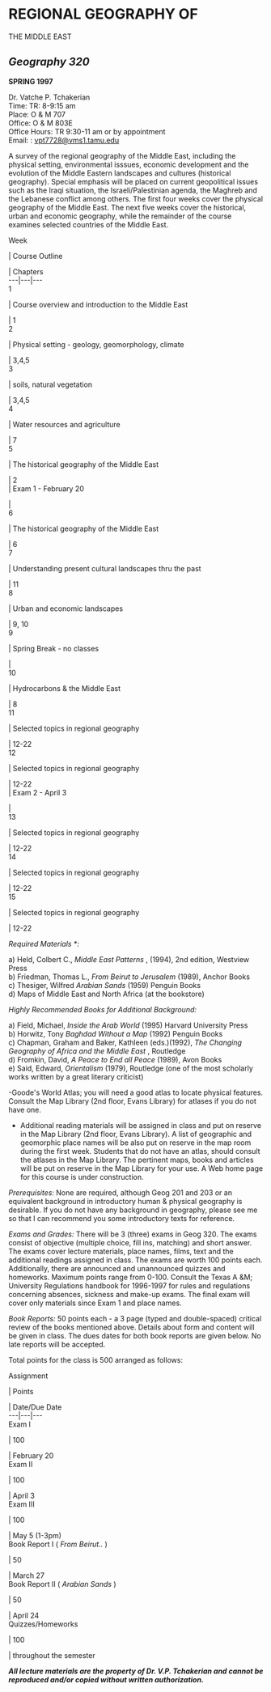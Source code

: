 #  REGIONAL GEOGRAPHY OF  
THE MIDDLE EAST

  

## _Geography 320_  
**SPRING 1997**

  
  
Dr. Vatche P. Tchakerian  
Time: TR: 8-9:15 am  
Place: O  & M 707  
Office: O & M 803E  
Office Hours: TR 9:30-11 am or by appointment  
Email: : [vpt7728@vms1.tamu.edu](mailto:vpt7728@vms1.tamu.edu)  
  
A survey of the regional geography of the Middle East, including the physical
setting, environmental isssues, economic development and the evolution of the
Middle Eastern landscapes and cultures (historical geography). Special
emphasis will be placed on current geopolitical issues such as the Iraqi
situation, the Israeli/Palestinian agenda, the Maghreb and the Lebanese
conflict among others. The first four weeks cover the physical geography of
the Middle East. The next five weeks cover the historical, urban and economic
geography, while the remainder of the course examines selected countries of
the Middle East.  
  
Week

|  Course Outline

|  Chapters  
---|---|---  
1

|  Course overview and introduction to the Middle East

|  1  
2

|  Physical setting - geology, geomorphology, climate

|  3,4,5  
3

|  soils, natural vegetation

|  3,4,5  
4

|  Water resources and agriculture

|  7  
5

|  The historical geography of the Middle East

|  2  
|  Exam 1 - February 20

|  
6

|  The historical geography of the Middle East

|  6  
7

|  Understanding present cultural landscapes thru the past

|  11  
8

|  Urban and economic landscapes

|  9, 10  
9

|  Spring Break - no classes

|  
10

|  Hydrocarbons & the Middle East

|  8  
11

|  Selected topics in regional geography

|  12-22  
12

|  Selected topics in regional geography

|  12-22  
|  Exam 2 - April 3

|  
13

|  Selected topics in regional geography

|  12-22  
14

|  Selected topics in regional geography

|  12-22  
15

|  Selected topics in regional geography

|  12-22  
  
  
_Required Materials *:_  

a) Held, Colbert C., _Middle East Patterns_ , (1994), 2nd edition, Westview
Press  
b) Friedman, Thomas L., _From Beirut to Jerusalem_ (1989), Anchor Books  
c) Thesiger, Wilfred _Arabian Sands_ (1959) Penguin Books  
d) Maps of Middle East and North Africa (at the bookstore)

  
  
_Highly Recommended Books for Additional Background:_  

a) Field, Michael, _Inside the Arab World_ (1995) Harvard University Press  
b) Horwitz, Tony _Baghdad Without a Map_ (1992) Penguin Books  
c) Chapman, Graham and Baker, Kathleen (eds.)(1992), _The Changing Geography
of Africa and the Middle East_ , Routledge  
d) Fromkin, David, _A Peace to End all Peace_ (1989), Avon Books  
e) Said, Edward, _Orientalism_ (1979), Routledge (one of the most scholarly
works written by a great literary criticist)  
  
-Goode's World Atlas; you will need a good atlas to locate physical features. Consult the Map Library (2nd floor, Evans Library) for atlases if you do not have one.
  
  
* Additional reading materials will be assigned in class and put on reserve in the Map Library (2nd floor, Evans Library). A list of geographic and geomorphic place names will be also put on reserve in the map room during the first week. Students that do not have an atlas, should consult the atlases in the Map Library. The pertinent maps, books and articles will be put on reserve in the Map Library for your use. A Web home page for this course is under construction.   
  
_Prerequisites:_ None are required, although Geog 201 and 203 or an equivalent
background in introductory human  & physical geography is desirable. If you do
not have any background in geography, please see me so that I can recommend
you some introductory texts for reference.  
  
_Exams and Grades:_ There will be 3 (three) exams in Geog 320. The exams
consist of objective (multiple choice, fill ins, matching) and short answer.
The exams cover lecture materials, place names, films, text and the additional
readings assigned in class. The exams are worth 100 points each. Additionally,
there are announced and unannounced quizzes and homeworks. Maximum points
range from 0-100. Consult the Texas A &M; University Regulations handbook for
1996-1997 for rules and regulations concerning absences, sickness and make-up
exams. The final exam will cover only materials since Exam 1 and place names.  
  
_Book Reports:_ 50 points each - a 3 page (typed and double-spaced) critical
review of the books mentioned above. Details about form and content will be
given in class. The dues dates for both book reports are given below. No late
reports will be accepted.  
  
  
Total points for the class is 500 arranged as follows:  
  

Assignment

|  Points

|  Date/Due Date  
---|---|---  
Exam I

|  100

|  February 20  
Exam II

|  100

|  April 3  
Exam III

|  100

|  May 5 (1-3pm)  
Book Report I ( _From Beirut.._ )

|  50

|  March 27  
Book Report II ( _Arabian Sands_ )

|  50

|  April 24  
Quizzes/Homeworks

|  100

|  throughout the semester  
  
  
  
  
  
**_All lecture materials are the property of Dr. V.P. Tchakerian and cannot be
reproduced and/or copied without written authorization._**  
  
  

